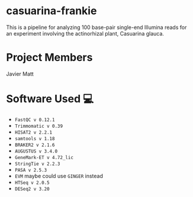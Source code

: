 # casuarina-frankie
This is a pipeline for analyzing 100 base-pair single-end Illumina reads for an experiment involving the actinorhizal plant, Casuarina glauca.

# Project Members
Javier
Matt

# Software Used 💻

- `FastQC v 0.12.1`
- `Trimmomatic v 0.39`
- `HISAT2 v 2.2.1`
- `samtools v 1.18`
- `BRAKER2 v 2.1.6`
- `AUGUSTUS v 3.4.0`
- `GeneMark-ET v 4.72_lic`
- `StringTie v 2.2.3`
- `PASA v 2.5.3`
- `EVM` maybe could use `GINGER` instead
- `HTSeq v 2.0.5`
- `DESeq2 v 3.20`
